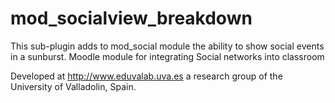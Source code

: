 # mod_socialview_breakdown
This sub-plugin adds to mod_social module the ability to show social events in a sunburst.
Moodle module for integrating Social networks into classroom

Developed at http://www.eduvalab.uva.es a research group of the University of Valladolin, Spain.
